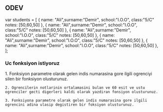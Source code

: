 ## ODEV

<p>
var students = [
  { name: "Ali",surname:"Demir", school:"I.O.O", class:"5/C" notes: [50,60,50] },
  { name: "Ali",surname:"Demir", school:"I.O.O", class:"5/C" notes: [50,60,50] },
  { name: "Ali",surname:"Demir", school:"I.O.O", class:"5/C" notes: [50,60,50] },
  { name: "Ali",surname:"Demir", school:"I.O.O", class:"5/C" notes: [50,60,50] },
  { name: "Ali",surname:"Demir", school:"I.O.O", class:"5/C" notes: [50,60,50] },
];

</p>

###  Uc fonksiyon istiyoruz

<p>
    1. Fonksiyon parametre olarak gelen indis numarasina gore ilgili ogrenciyi silen bir fonksiyon olusturunuz.

    2. Ogrencilerin notlarinin ortalamasini bulan ve 60 esit ve ustu ogrenciler gecti digerleri kaldi olarak yazdiran fonsiyon olusturunuz.

    3. Fonksiyona parametre olarak gelen indis numarasina gore ilgili ogrencini adina ulasip degistiren bir foksiyon olusturunuz.

</p>